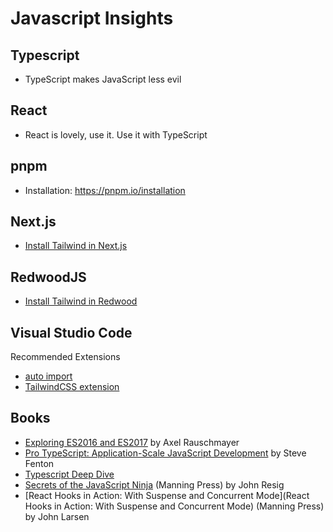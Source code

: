 Javascript Insights
===================

Typescript
----------

* TypeScript makes JavaScript less evil

React
-----

* React is lovely, use it. Use it with TypeScript

pnpm
----

* Installation: https://pnpm.io/installation


Next.js
-------

* [Install Tailwind in Next.js](https://tailwindcss.com/docs/guides/nextjs)

RedwoodJS
----------

* [Install Tailwind in Redwood](https://mdv.io/tailwindcss-in-redwoodjs)

Visual Studio Code
------------------

Recommended Extensions
* [auto import](https://marketplace.visualstudio.com/items?itemName=NuclleaR.vscode-extension-auto-import)
* [TailwindCSS extension](https://marketplace.visualstudio.com/items?itemName=bradlc.vscode-tailwindcss)

Books
------

* [Exploring ES2016 and ES2017](https://www.goodreads.com/book/show/32727150-exploring-es2016-and-es2017) by Axel Rauschmayer
* [Pro TypeScript: Application-Scale JavaScript Development](https://www.goodreads.com/book/show/36808711-pro-typescript) by Steve Fenton
* [Typescript Deep Dive](https://basarat.gitbooks.io/typescript/)
* [Secrets of the JavaScript Ninja](https://www.goodreads.com/book/show/4373732-secrets-of-the-javascript-ninja) (Manning Press) by John Resig
* [React Hooks in Action: With Suspense and Concurrent Mode](React Hooks in Action: With Suspense and Concurrent Mode) (Manning Press) by John Larsen
